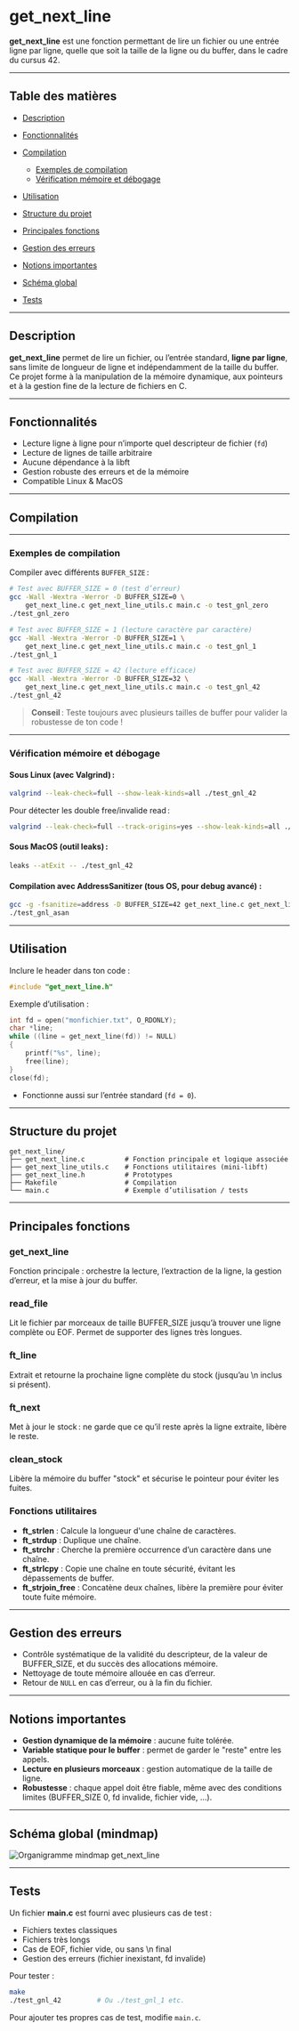 # get\_next\_line

**get\_next\_line** est une fonction permettant de lire un fichier ou une entrée ligne par ligne, quelle que soit la taille de la ligne ou du buffer, dans le cadre du cursus 42.

---

## Table des matières

* [Description](#description)
* [Fonctionnalités](#fonctionnalités)
* [Compilation](#compilation)

  * [Exemples de compilation](#exemples-de-compilation)
  * [Vérification mémoire et débogage](#vérification-mémoire-et-débogage)
* [Utilisation](#utilisation)
* [Structure du projet](#structure-du-projet)
* [Principales fonctions](#principales-fonctions)
* [Gestion des erreurs](#gestion-des-erreurs)
* [Notions importantes](#notions-importantes)
* [Schéma global](#schéma-global)
* [Tests](#tests)

---

## Description

**get\_next\_line** permet de lire un fichier, ou l’entrée standard, **ligne par ligne**, sans limite de longueur de ligne et indépendamment de la taille du buffer.
Ce projet forme à la manipulation de la mémoire dynamique, aux pointeurs et à la gestion fine de la lecture de fichiers en C.

---

## Fonctionnalités

* Lecture ligne à ligne pour n’importe quel descripteur de fichier (`fd`)
* Lecture de lignes de taille arbitraire
* Aucune dépendance à la libft
* Gestion robuste des erreurs et de la mémoire
* Compatible Linux & MacOS

---

## Compilation 

---

### Exemples de compilation

Compiler avec différents `BUFFER_SIZE` :

```bash
# Test avec BUFFER_SIZE = 0 (test d’erreur)
gcc -Wall -Wextra -Werror -D BUFFER_SIZE=0 \
    get_next_line.c get_next_line_utils.c main.c -o test_gnl_zero
./test_gnl_zero

# Test avec BUFFER_SIZE = 1 (lecture caractère par caractère)
gcc -Wall -Wextra -Werror -D BUFFER_SIZE=1 \
    get_next_line.c get_next_line_utils.c main.c -o test_gnl_1
./test_gnl_1

# Test avec BUFFER_SIZE = 42 (lecture efficace)
gcc -Wall -Wextra -Werror -D BUFFER_SIZE=32 \
    get_next_line.c get_next_line_utils.c main.c -o test_gnl_42
./test_gnl_42
```

> **Conseil** : Teste toujours avec plusieurs tailles de buffer pour valider la robustesse de ton code !

---

### Vérification mémoire et débogage

#### Sous **Linux** (avec Valgrind) :

```bash
valgrind --leak-check=full --show-leak-kinds=all ./test_gnl_42
```

Pour détecter les double free/invalide read :

```bash
valgrind --leak-check=full --track-origins=yes --show-leak-kinds=all ./test_gnl_42
```

#### Sous **MacOS** (outil leaks) :

```bash
leaks --atExit -- ./test_gnl_42
```

#### Compilation avec AddressSanitizer (tous OS, pour debug avancé) :

```bash
gcc -g -fsanitize=address -D BUFFER_SIZE=42 get_next_line.c get_next_line_utils.c main.c -o test_gnl_asan
./test_gnl_asan
```

---

## Utilisation

Inclure le header dans ton code :

```c
#include "get_next_line.h"
```

Exemple d’utilisation :

```c
int fd = open("monfichier.txt", O_RDONLY);
char *line;
while ((line = get_next_line(fd)) != NULL)
{
    printf("%s", line);
    free(line);
}
close(fd);
```

* Fonctionne aussi sur l’entrée standard (`fd = 0`).

---

## Structure du projet

```
get_next_line/
├── get_next_line.c          # Fonction principale et logique associée
├── get_next_line_utils.c    # Fonctions utilitaires (mini-libft)
├── get_next_line.h          # Prototypes
├── Makefile                 # Compilation
└── main.c                   # Exemple d’utilisation / tests
```

---

## Principales fonctions

### get\_next\_line

Fonction principale : orchestre la lecture, l’extraction de la ligne, la gestion d’erreur, et la mise à jour du buffer.

### read\_file

Lit le fichier par morceaux de taille BUFFER\_SIZE jusqu’à trouver une ligne complète ou EOF. Permet de supporter des lignes très longues.

### ft\_line

Extrait et retourne la prochaine ligne complète du stock (jusqu’au \n inclus si présent).

### ft\_next

Met à jour le stock : ne garde que ce qu’il reste après la ligne extraite, libère le reste.

### clean\_stock

Libère la mémoire du buffer "stock" et sécurise le pointeur pour éviter les fuites.

### Fonctions utilitaires

* **ft\_strlen** : Calcule la longueur d'une chaîne de caractères.
* **ft\_strdup** : Duplique une chaîne.
* **ft\_strchr** : Cherche la première occurrence d’un caractère dans une chaîne.
* **ft\_strlcpy** : Copie une chaîne en toute sécurité, évitant les dépassements de buffer.
* **ft\_strjoin\_free** : Concatène deux chaînes, libère la première pour éviter toute fuite mémoire.

---

## Gestion des erreurs

* Contrôle systématique de la validité du descripteur, de la valeur de BUFFER\_SIZE, et du succès des allocations mémoire.
* Nettoyage de toute mémoire allouée en cas d’erreur.
* Retour de `NULL` en cas d’erreur, ou à la fin du fichier.

---

## Notions importantes

* **Gestion dynamique de la mémoire** : aucune fuite tolérée.
* **Variable statique pour le buffer** : permet de garder le "reste" entre les appels.
* **Lecture en plusieurs morceaux** : gestion automatique de la taille de ligne.
* **Robustesse** : chaque appel doit être fiable, même avec des conditions limites (BUFFER\_SIZE 0, fd invalide, fichier vide, ...).

---

## Schéma global (mindmap)

![Organigramme mindmap get\_next\_line](![image](https://github.com/user-attachments/assets/d7a583ea-304a-41f5-aaf7-93df942a57f9)
)

---

## Tests

Un fichier **main.c** est fourni avec plusieurs cas de test :

* Fichiers textes classiques
* Fichiers très longs
* Cas de EOF, fichier vide, ou sans \n final
* Gestion des erreurs (fichier inexistant, fd invalide)

Pour tester :

```bash
make
./test_gnl_42         # Ou ./test_gnl_1 etc.
```

Pour ajouter tes propres cas de test, modifie `main.c`.

